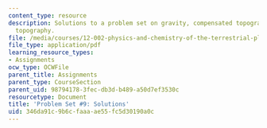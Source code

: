 ```yaml
---
content_type: resource
description: Solutions to a problem set on gravity, compensated topography, and uncompensated
  topography.
file: /media/courses/12-002-physics-and-chemistry-of-the-terrestrial-planets-fall-2008/346da91c9b6cfaaaae55fc5d30190a0c_MIT12_002f08_ps09_solutions.pdf
file_type: application/pdf
learning_resource_types:
- Assignments
ocw_type: OCWFile
parent_title: Assignments
parent_type: CourseSection
parent_uid: 98794178-3fec-db3d-b489-a50d7ef3530c
resourcetype: Document
title: 'Problem Set #9: Solutions'
uid: 346da91c-9b6c-faaa-ae55-fc5d30190a0c
---
```

